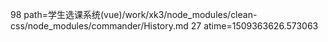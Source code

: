 98 path=学生选课系统(vue)/work/xk3/node_modules/clean-css/node_modules/commander/History.md
27 atime=1509363626.573063
